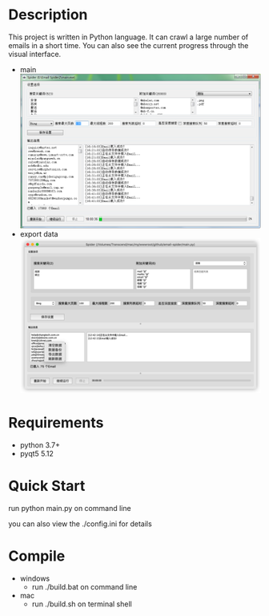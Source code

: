 # Description
This project is written in Python language. It can crawl a large number of emails in a short time. You can also see the current progress through the visual interface.

- main
![screenshot](https://github.com/pipibear/email-spider/blob/master/qss/screenshot.png)
- export data
![screenshot-2](https://github.com/pipibear/email-spider/blob/master/qss/screenshot-2.png)

# Requirements
- python 3.7+
- pyqt5 5.12

# Quick Start
run python main.py on command line

you can also view the ./config.ini for details

# Compile
- windows
  - run ./build.bat on command line
- mac
  - run ./build.sh on terminal shell
  
  
